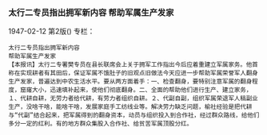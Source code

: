 ### 太行二专员指出拥军新内容  帮助军属生产发家

1947-02-12
第2版()
专栏：

    太行二专员指出拥军新内容
    帮助军属生产发家
    【本报讯】太行二专署樊专员在县长联席会上关于拥军工作指出今后应着重建立军属家务。他首称在实现耕者有其田后，保证军属不饿肚子的旧观点旧做法今天应进一步帮助军属荣誉军人翻身生产发家，普遍达到中农生活水平。要从两方面着手：一、检查翻身，要特别注意军属的翻身程度，窟窿大小，迅速填补起来，使他们彻底翻身。二、全面的帮助他们进行生产、建立家务，１、代耕自耕，无劳力者给代耕，有劳力者组织自耕。２、代副自副，组织军属荣退军人稿副业生产，没啥干啥，能啥干啥，发展家庭手工纺线业等。解决劳力缺乏问题，榆社经验是把代耕与“代副”结合起来，把军属得到的翻身资本，动员与组织投入到合作社，经过群众路线，给他们多分一定的红利。有的地方群众集股入合作社、给贫苦军属顶股分红。
